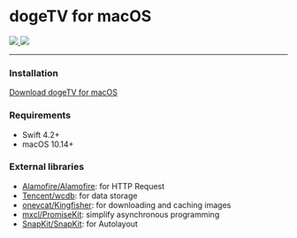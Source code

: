 # dogeTV for macOS

<div>
  <a href="https://github.com/popeyelau/dogeTV_macOS/releases">
    <img src="https://img.shields.io/github/release/popeyelau/dogeTV_macOS.svg?style=flat-square" />
  </a>
    <a href="https://github.com/popeyelau/dogeTV_macOS/issues">
    <img src="https://img.shields.io/github/issues-raw/popeyelau/dogeTV_macOS.svg?style=flat-square" />
  </a>
</div>

---

### Installation
[Download dogeTV for macOS](https://github.com/popeyelau/dogeTV_macOS/releases)

### Requirements
- Swift 4.2+
- macOS 10.14+


### External libraries
- [Alamofire/Alamofire](https://github.com/Alamofire/Alamofire): for HTTP Request
- [Tencent/wcdb](https://github.com/Tencent/wcdb): for data storage
- [onevcat/Kingfisher](https://github.com/onevcat/Kingfisher): for downloading and caching images
- [mxcl/PromiseKit](https://github.com/mxcl/PromiseKit): simplify asynchronous programming
- [SnapKit/SnapKit](https://github.com/SnapKit/SnapKit): for Autolayout



